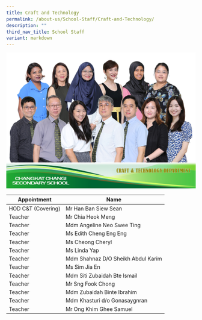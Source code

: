 ```yaml
---
title: Craft and Technology
permalink: /about-us/School-Staff/Craft-and-Technology/
description: ""
third_nav_title: School Staff
variant: markdown
---
```

![](/images/Dept%20Photo/Craft___Tech.jpg)


| Appointment | Name | 
| -------- | -------- | 
| HOD C&T (Covering)   | Mr Han Ban Siew Sean   | 
| Teacher     | Mr Chia Heok Meng     |
| Teacher     | Mdm Angeline Neo Swee Ting    | 
| Teacher     | Ms Edith Cheng Eng Eng     | 
| Teacher     | Ms Cheong Cheryl     | 
| Teacher     | Ms Linda Yap    | 
| Teacher     | Mdm Shahnaz D/O Sheikh Abdul Karim   |
| Teacher     | Ms Sim Jia En     | 
| Teacher     | Mdm Siti Zubaidah Bte Ismail    | 
| Teacher     | Mr Sng Fook Chong    |
| Teacher     | Mdm Zubaidah Binte Ibrahim    |
| Teacher     | Mdm Khasturi d/o Gonasaygnran    |
| Teacher     | Mr Ong Khim Ghee Samuel    |